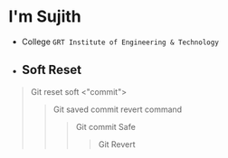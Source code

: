 # I'm Sujith
- College  `GRT Institute of Engineering & Technology`
- ## Soft Reset
> Git reset soft <"commit">
> >Git saved commit revert command
> >>Git commit Safe
> >>>Git Revert 